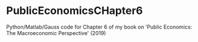 # PublicEconomicsCHapter6
Python/Matlab/Gauss code for Chapter 6 of my book on 'Public Economics: The Macroeconomic Perspective' (2019)

